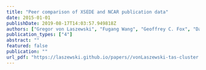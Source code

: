 ```yaml
---
title: "Peer comparison of XSEDE and NCAR publication data"
date: 2015-01-01
publishDate: 2019-08-17T14:03:57.949818Z
authors: ["Gregor von Laszewski", "Fugang Wang", "Geoffrey C. Fox", "David L. Hart", "Thomas R. Furlani", "Robert L. DeLeon", "Steven M. Gallo"]
publication_types: ["4"]
abstract: ""
featured: false
publication: ""
url_pdf: "https://laszewski.github.io/papers//vonLaszewski-tas-cluster.pdf"
---
```


